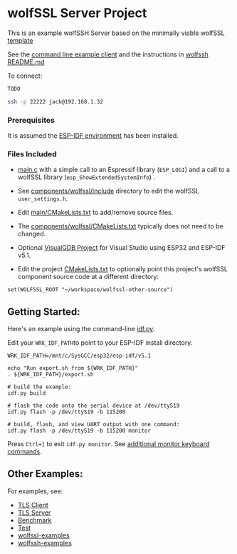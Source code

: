 # wolfSSL Server Project

This is an example wolfSSH Server based on the minimally viable wolfSSL [template](../wolfssh_template/README.md)

See the [command line example client](https://github.com/wolfSSL/wolfssh/tree/master/examples/client)
and the instructions in [wolfssh README.md](https://github.com/wolfSSL/wolfssh#readme)

To connect:

```bash
TODO

ssh -p 22222 jack@192.168.1.32
```

### Prerequisites

It is assumed the [ESP-IDF environment](https://docs.espressif.com/projects/esp-idf/en/latest/esp32/get-started/) has been installed.

### Files Included

- [main.c](./main/main.c) with a simple call to an Espressif library (`ESP_LOGI`) and a call to a wolfSSL library (`esp_ShowExtendedSystemInfo`) . 

- See [components/wolfssl/include](./components/wolfssl/include/user_settings.h) directory to edit the wolfSSL `user_settings.h`.

- Edit [main/CMakeLists.txt](./main/CMakeLists.txt) to add/remove source files.

- The [components/wolfssl/CMakeLists.txt](./components/wolfssl/CMakeLists.txt) typically does not need to be changed.

- Optional [VisualGDB Project](./VisualGDB/wolfssl_template_IDF_v5.1_ESP32.vgdbproj) for Visual Studio using ESP32 and ESP-IDF v5.1.

- Edit the project [CMakeLists.txt](./CMakeLists.txt) to optionally point this project's wolfSSL component source code at a different directory:

```
set(WOLFSSL_ROOT "~/workspace/wolfssl-other-source")
```


## Getting Started:

Here's an example using the command-line [idf.py](https://docs.espressif.com/projects/esp-idf/en/latest/esp32/api-guides/tools/idf-py.html).

Edit your `WRK_IDF_PATH`to point to your ESP-IDF install directory.

```
WRK_IDF_PATH=/mnt/c/SysGCC/esp32/esp-idf/v5.1

echo "Run export.sh from ${WRK_IDF_PATH}"
. ${WRK_IDF_PATH}/export.sh

# build the example:
idf.py build

# flash the code onto the serial device at /dev/ttyS19
idf.py flash -p /dev/ttyS19 -b 115200

# build, flash, and view UART output with one command:
idf.py flash -p /dev/ttyS19 -b 115200 monitor
```

Press `Ctrl+]` to exit `idf.py monitor`. See [additional monitor keyboard commands](https://docs.espressif.com/projects/esp-idf/en/latest/esp32/api-guides/tools/idf-monitor.html).

## Other Examples:

For examples, see:

- [TLS Client](../wolfssl_client/README.md)
- [TLS Server](../wolfssl_server/README.md)
- [Benchmark](../wolfssl_benchmark/README.md)
- [Test](../wolfssl_test/README.md)
- [wolfssl-examples](https://github.com/wolfSSL/wolfssl-examples/tree/master/ESP32)
- [wolfssh-examples](https://github.com/wolfSSL/wolfssh-examples/tree/main/Espressif)




